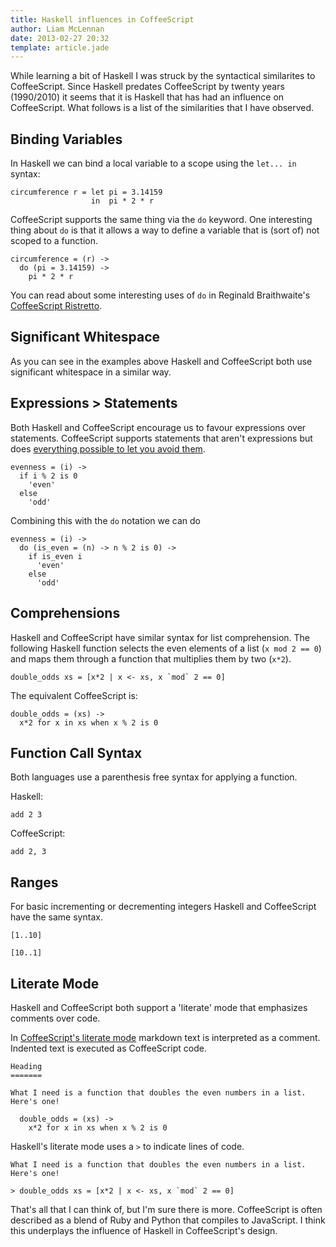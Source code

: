 ```yaml
---
title: Haskell influences in CoffeeScript
author: Liam McLennan
date: 2013-02-27 20:32
template: article.jade
---
```


While learning a bit of Haskell I was struck by the syntactical similarites to CoffeeScript. Since Haskell predates CoffeeScript by twenty years (1990/2010) it seems that it is Haskell that has had an influence on CoffeeScript. What follows is a list of the similarities that I have observed.

Binding Variables
---------------

In Haskell we can bind a local variable to a scope using the `let... in` syntax:

```
circumference r = let pi = 3.14159
                  in  pi * 2 * r
```

CoffeeScript supports the same thing via the `do` keyword. One interesting thing about `do` is that it allows a way to define a variable that is (sort of) not scoped to a function.

```
circumference = (r) ->
  do (pi = 3.14159) ->
    pi * 2 * r
```

You can read about some interesting uses of `do` in Reginald Braithwaite's [CoffeeScript Ristretto](https://leanpub.com/coffeescript-ristretto).

Significant Whitespace
----------------------

As you can see in the examples above Haskell and CoffeeScript both use significant whitespace in a similar way. 

Expressions > Statements
------------------------

Both Haskell and CoffeeScript encourage us to favour expressions over statements. CoffeeScript supports statements that aren't expressions but does [everything possible to let you avoid them](http://coffeescript.org/#expressions).

```
evenness = (i) ->
  if i % 2 is 0
    'even'
  else
    'odd'
```

Combining this with the `do` notation we can do

```
evenness = (i) ->
  do (is_even = (n) -> n % 2 is 0) ->
    if is_even i
      'even'
    else
      'odd'
```

Comprehensions
--------------

Haskell and CoffeeScript have similar syntax for list comprehension. The following Haskell function selects the even elements of a list (`x mod 2 == 0`) and maps them through a function that multiplies them by two (`x*2`).

```
double_odds xs = [x*2 | x <- xs, x `mod` 2 == 0]
```

The equivalent CoffeeScript is:

```
double_odds = (xs) ->
  x*2 for x in xs when x % 2 is 0
```

Function Call Syntax
------------------

Both languages use a parenthesis free syntax for applying a function. 

Haskell:

```
add 2 3
```

CoffeeScript:

```
add 2, 3
```

Ranges
------

For basic incrementing or decrementing integers Haskell and CoffeeScript have the same syntax.

```
[1..10]

[10..1]
```

Literate Mode
-------------

Haskell and CoffeeScript both support a 'literate' mode that emphasizes comments over code. 

In [CoffeeScript's literate mode](http://coffeescript.org/#literate) markdown text is interpreted as a comment. Indented text is executed as CoffeeScript code. 

```
Heading
=======

What I need is a function that doubles the even numbers in a list. Here's one!

  double_odds = (xs) ->
    x*2 for x in xs when x % 2 is 0
```

Haskell's literate mode uses a `>` to indicate lines of code.

```
What I need is a function that doubles the even numbers in a list. Here's one!

> double_odds xs = [x*2 | x <- xs, x `mod` 2 == 0]
```

That's all that I can think of, but I'm sure there is more. CoffeeScript is often described as a blend of Ruby and Python that compiles to JavaScript. I think this underplays the influence of Haskell in CoffeeScript's design.